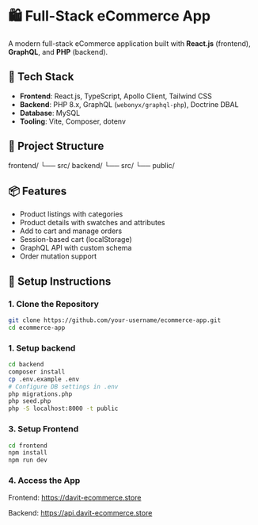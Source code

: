 # 🛍️ Full-Stack eCommerce App

A modern full-stack eCommerce application built with **React.js** (frontend), **GraphQL**, and **PHP** (backend).

## 🚀 Tech Stack

- **Frontend**: React.js, TypeScript, Apollo Client, Tailwind CSS
- **Backend**: PHP 8.x, GraphQL (`webonyx/graphql-php`), Doctrine DBAL
- **Database**: MySQL
- **Tooling**: Vite, Composer, dotenv

## 📂 Project Structure
frontend/
└── src/
backend/
└── src/
└── public/

## 📦 Features

- Product listings with categories
- Product details with swatches and attributes
- Add to cart and manage orders
- Session-based cart (localStorage)
- GraphQL API with custom schema
- Order mutation support

## 🔧 Setup Instructions

### 1. Clone the Repository

```bash
git clone https://github.com/your-username/ecommerce-app.git
cd ecommerce-app
```

### 1. Setup backend

```bash
cd backend
composer install
cp .env.example .env
# Configure DB settings in .env
php migrations.php
php seed.php
php -S localhost:8000 -t public
```

### 3. Setup Frontend

```bash
cd frontend
npm install
npm run dev
```

### 4. Access the App

Frontend: https://davit-ecommerce.store

Backend: https://api.davit-ecommerce.store
